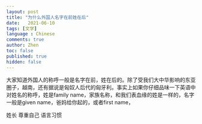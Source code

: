 ```yaml
---
layout: post
title: "为什么外国人名字在前姓在后"
date:   2021-06-10
tags: [文学]
language : Chinese
comments: true
author: Zhen
toc: false
published: true
hidden: false
---
```

大家知道外国人的称呼一般是名字在前，姓在后的。除了受我们大中华影响的东亚圈子，越南，还有据说是匈奴人后代的匈牙利。事实上如果你仔细品味一下英语中对姓名的称呼，姓是family name，家族名称，和我们表血缘的姓是一样的，名字一般是given name，爸妈给你起的，或者first name，


姓长
尊重自己
语言习惯
<!--stackedit_data:
eyJoaXN0b3J5IjpbLTE2MTA4Mzk1Nyw3MDYxMTQ2NF19
-->